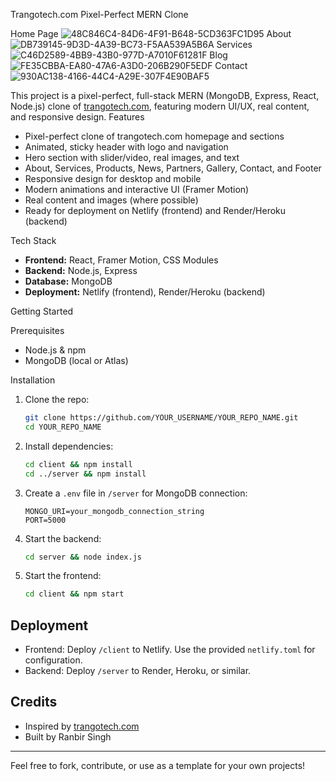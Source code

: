 Trangotech.com Pixel-Perfect MERN Clone

Home Page 
![48C846C4-84D6-4F91-B648-5CD363FC1D95](https://github.com/user-attachments/assets/adf89a43-14aa-4126-a4cb-9e64039dd990)
About
![DB739145-9D3D-4A39-BC73-F5AA539A5B6A](https://github.com/user-attachments/assets/5c16b69c-10ff-49f9-b70f-b6f312e4578c)
Services 
![C46D2589-4BB9-43B0-977D-A7010F61281F](https://github.com/user-attachments/assets/2735e597-0035-4ef0-aa2e-ad808daecfc0)
Blog
![FE35CBBA-EA80-47A6-A3D0-206B290F5EDF](https://github.com/user-attachments/assets/958d33af-8e05-4021-8646-3a017a5c4793)
Contact
![930AC138-4166-44C4-A29E-307F4E90BAF5](https://github.com/user-attachments/assets/93cf9539-17dd-4c4f-9355-3b7ed4537799)








This project is a pixel-perfect, full-stack MERN (MongoDB, Express, React, Node.js) clone of [trangotech.com](https://trangotech.com/), featuring modern UI/UX, real content, and responsive design.
 Features
- Pixel-perfect clone of trangotech.com homepage and sections
- Animated, sticky header with logo and navigation
- Hero section with slider/video, real images, and text
- About, Services, Products, News, Partners, Gallery, Contact, and Footer
- Responsive design for desktop and mobile
- Modern animations and interactive UI (Framer Motion)
- Real content and images (where possible)
- Ready for deployment on Netlify (frontend) and Render/Heroku (backend)

 Tech Stack
- **Frontend:** React, Framer Motion, CSS Modules
- **Backend:** Node.js, Express
- **Database:** MongoDB
- **Deployment:** Netlify (frontend), Render/Heroku (backend)

Getting Started

 Prerequisites
- Node.js & npm
- MongoDB (local or Atlas)

 Installation
1. Clone the repo:
   ```sh
   git clone https://github.com/YOUR_USERNAME/YOUR_REPO_NAME.git
   cd YOUR_REPO_NAME
   ```
2. Install dependencies:
   ```sh
   cd client && npm install
   cd ../server && npm install
   ```
3. Create a `.env` file in `/server` for MongoDB connection:
   ```env
   MONGO_URI=your_mongodb_connection_string
   PORT=5000
   ```
4. Start the backend:
   ```sh
   cd server && node index.js
   ```
5. Start the frontend:
   ```sh
   cd client && npm start
   ```

## Deployment
- Frontend: Deploy `/client` to Netlify. Use the provided `netlify.toml` for configuration.
- Backend: Deploy `/server` to Render, Heroku, or similar.

## Credits
- Inspired by [trangotech.com](https://trangotech.com/)
- Built by Ranbir Singh

---
Feel free to fork, contribute, or use as a template for your own projects!
